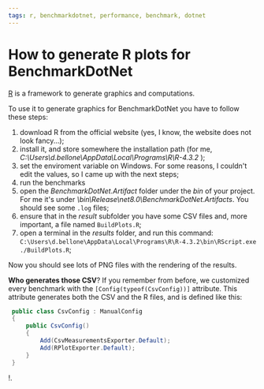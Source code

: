```yaml
---
tags: r, benchmarkdotnet, performance, benchmark, dotnet
---
```


# How to generate R plots for BenchmarkDotNet

[R](https://cran.r-project.org/bin/windows/base/) is a framework to generate graphics and computations.

To use it to generate graphics for BenchmarkDotNet you have to follow these steps:

1. download R from the official website (yes, I know, the website does not look fancy...);
2. install it, and store somewhere the installation path (for me, _C:\Users\d.bellone\AppData\Local\Programs\R\R-4.3.2_ );
3. set the enviroment variable on Windows. For some reasons, I couldn't edit the values, so I came up with the next steps;
4. run the benchmarks
5. open the _BenchmarkDotNet.Artifact_ folder under the _bin_ of your project. For me it's under _\bin\Release\net8.0\BenchmarkDotNet.Artifacts_. You should see some `.log` files;
6. ensure that in the _result_ subfolder you have some CSV files and, more important, a file named `BuildPlots.R`;
7. open a terminal in the _results_ folder, and run this command: `C:\Users\d.bellone\AppData\Local\Programs\R\R-4.3.2\bin\RScript.exe ./BuildPlots.R`;

Now you should see lots of PNG files with the rendering of the results.

**Who generates those CSV**? If you remember from before, we customized every benchmark with the `[Config(typeof(CsvConfig))]` attribute. This attribute generates both the CSV and the R files, and is defined like this:

```cs
 public class CsvConfig : ManualConfig
 {
     public CsvConfig()
     {
         Add(CsvMeasurementsExporter.Default);
         Add(RPlotExporter.Default);
     }
 }
```

!.
